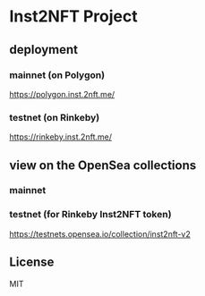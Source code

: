 # Inst2NFT Project
## deployment
### mainnet (on Polygon)
https://polygon.inst.2nft.me/

### testnet (on Rinkeby)
https://rinkeby.inst.2nft.me/

## view on the OpenSea collections
### mainnet


### testnet (for Rinkeby Inst2NFT token)
https://testnets.opensea.io/collection/inst2nft-v2


## License
MIT
